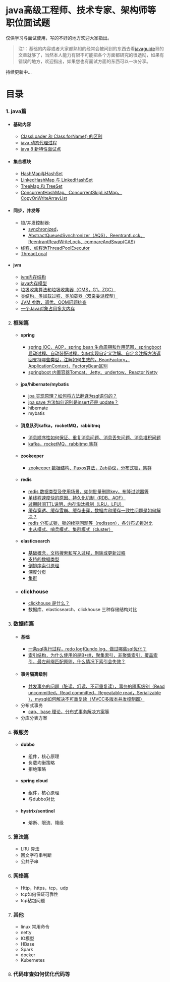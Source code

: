 # java高级工程师、技术专家、架构师等职位面试题
 
仅供学习与面试使用，写的不好的地方欢迎大家指出。

> 注1：基础的内容或者大家都熟知的经常会被问到的东西去看[javaguide](https://github.com/Snailclimb/JavaGuide)哥的文章就够了，当然本人能力有限不可能把各个方面都研究的很透彻，如果有错误的地方，欢迎指出，如果您也有面试方面的东西可以一块分享。


持续更新中...

# 目录
### 1. java篇
   - #### 基础内容
     - [ClassLoader 和 Class.forName() 的区别](https://gitee.com/javajov/java-senior-engineer-interview/blob/master/java%E5%9F%BA%E7%A1%80/classloader%E5%92%8Cclassforname.md)
     - [java 动态代理过程](https://gitee.com/javajov/java-senior-engineer-interview/blob/master/java%E5%9F%BA%E7%A1%80/%E5%8A%A8%E6%80%81%E4%BB%A3%E7%90%86.md)
     - [java 8 新特性面试点](https://gitee.com/javajov/java-senior-engineer-interview/blob/master/java%E5%9F%BA%E7%A1%80/java8.md)
     

   - #### 集合模块
      - [HashMap与HashSet](https://gitee.com/javajov/java-senior-engineer-interview/blob/master/collection/HashMap.md)
      - [LinkedHashMap 与 LinkedHashSet](https://gitee.com/javajov/java-senior-engineer-interview/blob/master/collection/LinkedHashMap.md)
      - [TreeMap 和 TreeSet](https://gitee.com/javajov/java-senior-engineer-interview/blob/master/collection/TreeMap.md)
      - [ConcurrentHashMap、ConcurrentSkipListMap、CopyOnWriteArrayList](https://gitee.com/javajov/java-senior-engineer-interview/blob/master/collection/ConcurrentHashMap.md)
   - #### 同步，并发等
      - 锁/并发控制器:
        - [synchronized](https://gitee.com/javajov/java-senior-engineer-interview/blob/master/sync/synchronized.md)，
        - [AbstractQueuedSynchronizer（AQS）、ReentrantLock、ReentrantReadWriteLock、compareAndSwap(CAS)](https://gitee.com/javajov/java-senior-engineer-interview/blob/master/sync/aqs.md)
      - [线程、线程池ThreadPoolExecutor](https://gitee.com/javajov/java-senior-engineer-interview/blob/master/sync/ThreadPoolExecutor.md)
      - [ThreadLocal](https://gitee.com/javajov/java-senior-engineer-interview/blob/master/sync/ThreadLocal.md)
   - #### jvm
     - [jvm内存结构](https://gitee.com/javajov/java-senior-engineer-interview/blob/master/jvm/jvmstruct.md)
     - [java内存模型](https://gitee.com/javajov/java-senior-engineer-interview/blob/master/jvm/jvmmodel.md)
     - [垃圾收集算法和垃圾收集器（CMS，G1，ZGC）](https://gitee.com/javajov/java-senior-engineer-interview/blob/master/jvm/gc.md)
     - [类结构、类加载过程、类加载器（双亲委派模型）](https://gitee.com/javajov/java-senior-engineer-interview/blob/master/jvm/class.md)
     - [JVM 参数，调优，OOM问题排查](https://gitee.com/javajov/java-senior-engineer-interview/blob/master/jvm/param.md)
     - [一个Java对象占用多大内存](https://gitee.com/javajov/java-senior-engineer-interview/blob/master/java%E5%9F%BA%E7%A1%80/object.md)

2. ### 框架篇
   - #### spring
      - [spring IOC，AOP，spring bean 生命周期和作用范围，springboot 启动过程、自动装配过程，如何实现自定义注解、自定义注解方法返回支持哪些类型，注解如何生效的，BeanFactory，ApplicationContext，FactoryBean区别 ](https://gitee.com/javajov/java-senior-engineer-interview/blob/master/spring/springboot.md)
      - [springboot 内置容器Tomcat、Jetty、undertow、Reactor Netty](https://gitee.com/javajov/java-senior-engineer-interview/blob/master/spring/properties.md)
   - #### jpa/hibernate/mybatis
     - [jpa 实现原理？如何将方法翻译为sql语句的？](https://gitee.com/javajov/java-senior-engineer-interview/blob/master/spring/jpa.md)
     - [jpa save 方法如何识别是insert还是 update？](https://gitee.com/javajov/java-senior-engineer-interview/blob/master/spring/jpasave.md)
     - hibernate
     - mybatis
   - #### 消息队列kafka，rocketMQ，rabbitmq
     - [消息顺序性如何保证、重复消息问题、消息丢失问题、消息堆积问题](https://gitee.com/javajov/java-senior-engineer-interview/blob/master/mq/mq.md)
     - [kafka，rocketMQ，rabbitmq 集群](https://gitee.com/javajov/java-senior-engineer-interview/blob/master/mq/info.md)
   - #### zookeeper
     - [zookeeper 数据结构、Paxos算法，Zab协议，分布式锁，集群](https://gitee.com/javajov/java-senior-engineer-interview/blob/master/mq/zk.md)

   - #### redis
     - [redis 数据类型及使用场景，如何批量删除key，布隆过滤器等](https://gitee.com/javajov/java-senior-engineer-interview/blob/master/redis/redis.md)
     - [单线程速度快的原因、持久化机制（RDB、AOF）](https://gitee.com/javajov/java-senior-engineer-interview/blob/master/redis/rdbaof.md)
     - [过期时间TTL说明，内存淘汰机制（LRU，LFU）](https://gitee.com/javajov/java-senior-engineer-interview/blob/master/redis/ttl.md)
     - [缓存穿透、缓存雪崩、缓存击穿，数据库和缓存一致性问题是如何解决？](https://gitee.com/javajov/java-senior-engineer-interview/blob/master/redis/other.md)
     - [redis 分布式锁，锁的续期问题等（redisson），各分布式锁对比](https://gitee.com/javajov/java-senior-engineer-interview/blob/master/redis/lock.md)
     - [主从模式、哨兵模式、集群模式（cluster）](https://gitee.com/javajov/java-senior-engineer-interview/blob/master/redis/cluster.md)
     
   - #### elasticsearch
     - [基础概念，文档搜索和写入过程，删除或更新过程](https://gitee.com/javajov/java-senior-engineer-interview/blob/master/es/es.md)
     - [支持的数据类型](https://gitee.com/javajov/java-senior-engineer-interview/blob/master/es/type.md)
     - [倒排序索引原理](https://gitee.com/javajov/java-senior-engineer-interview/blob/master/es/sort.md)
     - [深度分页](https://gitee.com/javajov/java-senior-engineer-interview/blob/master/es/page.md)
     - [集群](https://gitee.com/javajov/java-senior-engineer-interview/blob/master/es/cluster.md)
   - ### clickhouse
     - [clickhouse 是什么？](https://gitee.com/javajov/java-senior-engineer-interview/blob/master/clickhose/info.md)
     - 数据库、elasticsearch、clickhouse 三种存储结构对比

3. ### 数据库篇
   - #### 基础
     - [一条sql执行过程，redo log和undo log、做过哪些sql优化？](https://gitee.com/javajov/java-senior-engineer-interview/blob/master/db/sql.md)
     - [索引结构，为什么使用的是B+树，聚集索引，非聚集索引，覆盖索引，最左前缀匹配原则，什么情况下索引会失效？](https://gitee.com/javajov/java-senior-engineer-interview/blob/master/db/index.md)
   - #### 事务隔离级别
     - [并发事务的问题（脏读、幻读、不可重复读），事务的隔离级别（Read uncommitted，Read committed，Repeatable read，Serializable ），mysql如何解决不可重复读（MVCC多版本并发控制器）](https://gitee.com/javajov/java-senior-engineer-interview/blob/master/db/qs.md)
   - 分布式事务
     - [cap、base 理论，分布式事务解决方案等](https://gitee.com/javajov/java-senior-engineer-interview/blob/master/db/cap.md)
   - 分库分表方案

4. ### 微服务
   - #### dubbo
     - 组件，核心原理
     - 负载均衡策略
     - 拒绝策略
   - #### spring cloud
     - 组件，核心原理
     - 与dubbo对比
   - #### hystrix/sentinel
     - 熔断、限流、降级
5. ### 算法篇
   - LRU 算法
   - 回文字符串判断
   - 公共子串
6. ### 网络篇
   - Http，https，tcp，udp
   - tcp如何保证可靠性
   - tcp粘包问题

7. ### 其他
   - linux 常用命令
   - netty
   - IO模型
   - HBase
   - Spark
   - docker
   - Kubernetes

8. ### 代码审查如何优化代码等

